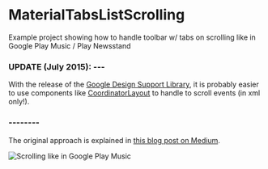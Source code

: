 # MaterialTabsListScrolling
Example project showing how to handle toolbar w/ tabs on scrolling like in Google Play Music / Play Newsstand

### UPDATE (July 2015): ---
With the release of the [Google Design Support Library](http://android-developers.blogspot.de/2015/05/android-design-support-library.html), it is probably easier to use components like  [CoordinatorLayout](http://developer.android.com/intl/zh-CN/reference/android/support/design/widget/CoordinatorLayout.html?utm_campaign=io15&utm_source=dac&utm_medium=blog) to handle to scroll events (in xml only!).
### --------

The original approach is explained in [this blog post on Medium](https://medium.com/@dan1ve/android-howto-material-design-tabs-scrolling-like-in-google-play-music-12273ce07bc). 


![Scrolling like in Google Play Music](http://i.imgur.com/byrgxdB.gif?raw=true "Optional Title")
